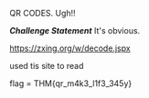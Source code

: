 QR CODES. Ugh!!

***Challenge Statement***
It's obvious.

>>>>>>>>>>>>>>>>>>>>>>>>>>>>>>>>>>>>>>>>
https://zxing.org/w/decode.jspx

used tis site to read
>>>>>>>>>>>>>>>>>>>>>>>>>>>>>>>>>>>>>>>
flag = THM{qr_m4k3_l1f3_345y}
